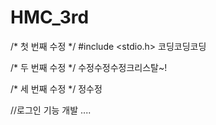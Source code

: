 # HMC_3rd

/* 첫 번째 수정 */
#include <stdio.h>
코딩코딩코딩

/* 두 번째 수정 */
수정수정수정크리스탈~!

/* 세 번째 수정 */
정수정

//로그인 기능 개발
....